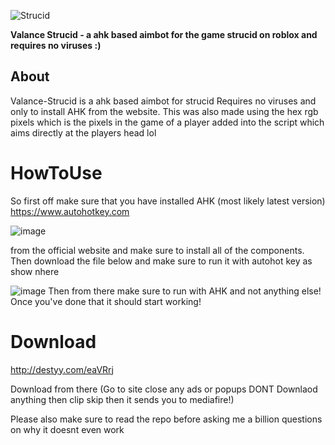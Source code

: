 ![Strucid](https://user-images.githubusercontent.com/95067718/158526417-7619a10d-d6d7-4936-b447-f8d039b098d6.png)

**Valance Strucid - a ahk based aimbot for the game strucid on roblox and requires no viruses :)**

## About
Valance-Strucid is a ahk based aimbot for strucid
Requires no viruses and only to install AHK from the website. This was also made using the hex rgb pixels which is the pixels in the game of a player added into the script which aims directly at the players head lol



# HowToUse

So first off make sure that you have installed AHK (most likely latest version)
https://www.autohotkey.com

![image](https://user-images.githubusercontent.com/95067718/158527991-91cde2f2-45f8-41b4-880e-786a41925534.png)

from the official website and make sure to install all of the components. Then download the file below and make sure to run it with autohot key as show nhere


![image](https://user-images.githubusercontent.com/95067718/158527764-60a7f59e-6c1e-4d94-9a99-84a0e4bfb3f7.png)
Then from there make sure to run with AHK and not anything else! Once you've done that it should start working!


# Download

http://destyy.com/eaVRrj

Download from there
(Go to site close any ads or popups DONT Downlaod anything then clip skip then it sends you to mediafire!)

Please also make sure to read the repo before asking me a billion questions on why it doesnt even work
